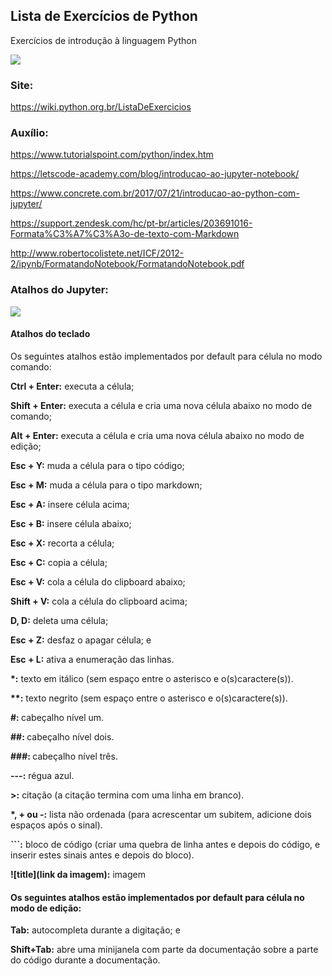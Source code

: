 ## Lista de Exercícios de Python
Exercícios de introdução à linguagem Python

<img src="https://fiverr-res.cloudinary.com/images/q_auto,f_auto/gigs/114798028/original/36f0ca130873344ad0c2d2428b056e608e17ff9c/do-python-coding-and-jenkins-setup.png">


### Site:

https://wiki.python.org.br/ListaDeExercicios

### Auxílio:

https://www.tutorialspoint.com/python/index.htm

https://letscode-academy.com/blog/introducao-ao-jupyter-notebook/

https://www.concrete.com.br/2017/07/21/introducao-ao-python-com-jupyter/

https://support.zendesk.com/hc/pt-br/articles/203691016-Formata%C3%A7%C3%A3o-de-texto-com-Markdown

http://www.robertocolistete.net/ICF/2012-2/ipynb/FormatandoNotebook/FormatandoNotebook.pdf



### Atalhos do Jupyter:

<img src="https://conceitos.com/wp-content/uploads/geral/Atalho.jpg">

#### Atalhos do teclado

Os seguintes atalhos estão implementados por default para célula no modo comando:

<b>Ctrl + Enter:</b> executa a célula;

<b>Shift + Enter:</b> executa a célula e cria uma nova célula abaixo no modo de comando;

<b>Alt + Enter:</b> executa a célula e cria uma nova célula abaixo no modo de edição;

<b>Esc + Y:</b> muda a célula para o tipo código;

<b>Esc + M:</b> muda a célula para o tipo markdown;

<b>Esc + A:</b> insere célula acima;

<b>Esc + B:</b> insere célula abaixo;

<b>Esc + X:</b> recorta a célula;

<b>Esc + C:</b> copia a célula;

<b>Esc + V:</b> cola a célula do clipboard abaixo;

<b>Shift + V:</b> cola a célula do clipboard acima;

<b>D, D:</b> deleta uma célula;

<b>Esc + Z:</b> desfaz o apagar célula; e

<b>Esc + L:</b> ativa a enumeração das linhas.

<b>*:</b> texto em itálico (sem espaço entre o asterisco e o(s)caractere(s)).

<b>**:</b> texto negrito (sem espaço entre o asterisco e o(s)caractere(s)).

<b>#: </b> cabeçalho nível um.

<b>##: </b> cabeçalho nível dois.

<b>###: </b> cabeçalho nível três.

<b>---:</b> régua azul.

<b>>:</b> citação (a citação termina com uma linha em branco).

<b>*, + ou -:</b> lista não ordenada (para acrescentar um subitem, adicione dois espaços após o sinal).

<b>```:</b> bloco de código (criar uma quebra de linha antes e depois do código, e inserir estes sinais antes e depois do bloco).

<b>![title](link da imagem):</b> imagem


#### Os seguintes atalhos estão implementados por default para célula no modo de edição:

<b>Tab:</b> autocompleta durante a digitação; e

<b>Shift+Tab:</b> abre uma minijanela com parte da documentação sobre a parte do código durante a documentação.

